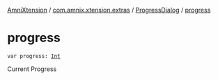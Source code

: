 [AmniXtension](../../index.md) / [com.amnix.xtension.extras](../index.md) / [ProgressDialog](index.md) / [progress](./progress.md)

# progress

`var progress: `[`Int`](https://kotlinlang.org/api/latest/jvm/stdlib/kotlin/-int/index.html)

Current Progress

